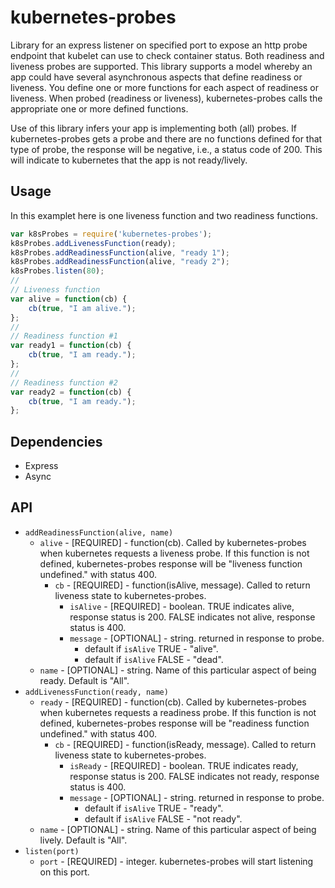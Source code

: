# kubernetes-probes
Library for an express listener on specified port to expose an http probe endpoint that kubelet can use to check container status.
Both readiness and liveness probes are supported.
This library supports a model whereby an app could have several asynchronous aspects that define readiness or liveness.
You define one or more functions for each aspect of readiness or liveness.
When probed (readiness or liveness), kubernetes-probes calls the appropriate one or more defined functions.

Use of this library infers your app is implementing both (all) probes.
If kubernetes-probes gets a probe and there are no functions defined for that type of probe, the response will be negative, i.e., a status code of 200.
This will indicate to kubernetes that the app is not ready/lively.

## Usage
In this examplet here is one liveness function and two readiness functions.

```javascript
var k8sProbes = require('kubernetes-probes');
k8sProbes.addLivenessFunction(ready);
k8sProbes.addReadinessFunction(alive, "ready 1");
k8sProbes.addReadinessFunction(alive, "ready 2");
k8sProbes.listen(80);
//
// Liveness function
var alive = function(cb) {
    cb(true, "I am alive.");
};
//
// Readiness function #1
var ready1 = function(cb) {
    cb(true, "I am ready.");
};
//
// Readiness function #2
var ready2 = function(cb) {
    cb(true, "I am ready.");
};
```

## Dependencies
* Express
* Async

## API
  * `addReadinessFunction(alive, name)`
    * `alive` - [REQUIRED] - function(cb).
       Called by kubernetes-probes when kubernetes requests a liveness probe.
       If this function is not defined, kubernetes-probes response will be "liveness function undefined." with status 400.
      * `cb` - [REQUIRED] - function(isAlive, message).
        Called to return liveness state to kubernetes-probes.
        * `isAlive` - [REQUIRED] - boolean.
          TRUE indicates alive, response status is 200.
          FALSE indicates not alive, response status is 400.
        * `message` - [OPTIONAL] - string.
          returned in response to probe.
          * default if `isAlive` TRUE - "alive".
          * default if `isAlive` FALSE - "dead".
    * `name` - [OPTIONAL] - string.
      Name of this particular aspect of being ready. Default is "All".
  * `addLivenessFunction(ready, name)`
    * `ready` - [REQUIRED] - function(cb).
       Called by kubernetes-probes when kubernetes requests a readiness probe.
       If this function is not defined, kubernetes-probes response will be "readiness function undefined." with status 400.
      * `cb` - [REQUIRED] - function(isReady, message).
        Called to return liveness state to kubernetes-probes.
        * `isReady` - [REQUIRED] - boolean.
          TRUE indicates ready, response status is 200.
          FALSE indicates not ready, response status is 400.
        * `message` - [OPTIONAL] - string.
          returned in response to probe.
          * default if `isAlive` TRUE - "ready".
          * default if `isAlive` FALSE - "not ready".
    * `name` - [OPTIONAL] - string.
      Name of this particular aspect of being lively. Default is "All".
  * `listen(port)`
    * `port` - [REQUIRED] - integer.
      kubernetes-probes will start listening on this port.


